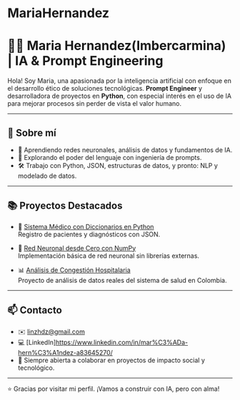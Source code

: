 # MariaHernandez
# 👩‍💻 Maria Hernandez(Imbercarmina) | IA &amp; Prompt Engineering
Hola! Soy Maria, una apasionada por la inteligencia artificial con enfoque en el desarrollo ético de soluciones tecnológicas.  **Prompt Engineer** y desarrolladora de proyectos en **Python**, con especial interés en el uso de IA para mejorar procesos sin perder de vista el valor humano.

---

## 🚀 Sobre mí

- 🧠 Aprendiendo redes neuronales, análisis de datos y fundamentos de IA.
- 💬 Explorando el poder del lenguaje con ingeniería de prompts.
- 🛠️ Trabajo con Python, JSON, estructuras de datos, y pronto: NLP y modelado de datos.

---

## 📚 Proyectos Destacados

- 🔢 [Sistema Médico con Diccionarios en Python](https://github.com/tuusuario/sistema-medico)  
  Registro de pacientes y diagnósticos con JSON.

- 🧠 [Red Neuronal desde Cero con NumPy](https://github.com/tuusuario/red-neuronal-numpy)  
  Implementación básica de red neuronal sin librerías externas.

- 📊 [Análisis de Congestión Hospitalaria](https://github.com/tuusuario/congestion-hospitalaria-colombia)  
  Proyecto de análisis de datos reales del sistema de salud en Colombia.

---

## 📫 Contacto

- ✉️ linzhdz@gmail.com 
- 💻 [LinkedIn]https://www.linkedin.com/in/mar%C3%ADa-hern%C3%A1ndez-a83645270/ 
- 💼 Siempre abierta a colaborar en proyectos de impacto social y tecnológico.

---

⭐ Gracias por visitar mi perfil. ¡Vamos a construir con IA, pero con alma!  
